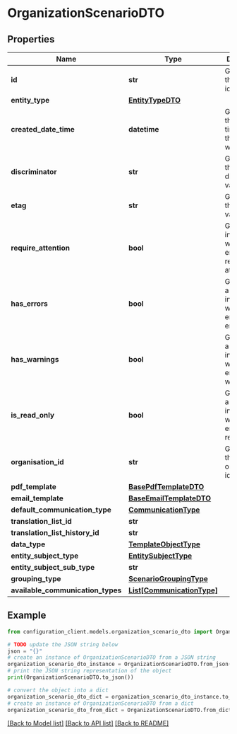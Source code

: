 # OrganizationScenarioDTO


## Properties

Name | Type | Description | Notes
------------ | ------------- | ------------- | -------------
**id** | **str** | Gets or sets the unique identifier. | [optional] 
**entity_type** | [**EntityTypeDTO**](EntityTypeDTO.md) |  | [optional] 
**created_date_time** | **datetime** | Gets or sets the date and time when the entity was created. | [optional] 
**discriminator** | **str** | Gets or sets the discriminator value. | [optional] 
**etag** | **str** | Gets or sets the ETag value. | [optional] 
**require_attention** | **bool** | Gets a value indicating whether the entity requires attention. | [optional] [readonly] 
**has_errors** | **bool** | Gets or sets a value indicating whether the entity has errors. | [optional] 
**has_warnings** | **bool** | Gets or sets a value indicating whether the entity has warnings. | [optional] 
**is_read_only** | **bool** | Gets or sets a value indicating whether the entity is read-only. | [optional] 
**organisation_id** | **str** | Gets or sets the organization identifier. | [optional] 
**pdf_template** | [**BasePdfTemplateDTO**](BasePdfTemplateDTO.md) |  | [optional] 
**email_template** | [**BaseEmailTemplateDTO**](BaseEmailTemplateDTO.md) |  | [optional] 
**default_communication_type** | [**CommunicationType**](CommunicationType.md) |  | [optional] 
**translation_list_id** | **str** |  | [optional] 
**translation_list_history_id** | **str** |  | [optional] 
**data_type** | [**TemplateObjectType**](TemplateObjectType.md) |  | [optional] 
**entity_subject_type** | [**EntitySubjectType**](EntitySubjectType.md) |  | [optional] 
**entity_subject_sub_type** | **str** |  | [optional] 
**grouping_type** | [**ScenarioGroupingType**](ScenarioGroupingType.md) |  | [optional] 
**available_communication_types** | [**List[CommunicationType]**](CommunicationType.md) |  | [optional] 

## Example

```python
from configuration_client.models.organization_scenario_dto import OrganizationScenarioDTO

# TODO update the JSON string below
json = "{}"
# create an instance of OrganizationScenarioDTO from a JSON string
organization_scenario_dto_instance = OrganizationScenarioDTO.from_json(json)
# print the JSON string representation of the object
print(OrganizationScenarioDTO.to_json())

# convert the object into a dict
organization_scenario_dto_dict = organization_scenario_dto_instance.to_dict()
# create an instance of OrganizationScenarioDTO from a dict
organization_scenario_dto_from_dict = OrganizationScenarioDTO.from_dict(organization_scenario_dto_dict)
```
[[Back to Model list]](../README.md#documentation-for-models) [[Back to API list]](../README.md#documentation-for-api-endpoints) [[Back to README]](../README.md)


